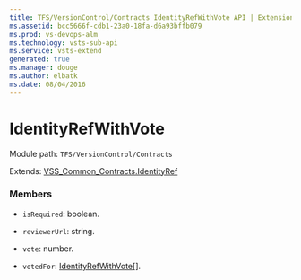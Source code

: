 ```yaml
---
title: TFS/VersionControl/Contracts IdentityRefWithVote API | Extensions for Visual Studio Team Services
ms.assetid: bcc5666f-cdb1-23a0-18fa-d6a93bffb079
ms.prod: vs-devops-alm
ms.technology: vsts-sub-api
ms.service: vsts-extend
generated: true
ms.manager: douge
ms.author: elbatk
ms.date: 08/04/2016
---
```


# IdentityRefWithVote

Module path: `TFS/VersionControl/Contracts`

Extends: [VSS_Common_Contracts.IdentityRef](../../../VSS/WebApi/Contracts/IdentityRef.md)

### Members

* `isRequired`: boolean. 

* `reviewerUrl`: string. 

* `vote`: number. 

* `votedFor`: [IdentityRefWithVote](../../../TFS/VersionControl/Contracts/IdentityRefWithVote.md)[]. 

